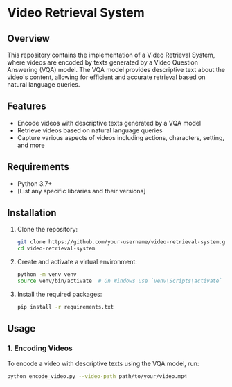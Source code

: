 # Video Retrieval System

## Overview

This repository contains the implementation of a Video Retrieval System, where videos are encoded by texts generated by a Video Question Answering (VQA) model. The VQA model provides descriptive text about the video's content, allowing for efficient and accurate retrieval based on natural language queries.

## Features

- Encode videos with descriptive texts generated by a VQA model
- Retrieve videos based on natural language queries
- Capture various aspects of videos including actions, characters, setting, and more

## Requirements

- Python 3.7+
- [List any specific libraries and their versions]

## Installation

1. Clone the repository:
    ```sh
    git clone https://github.com/your-username/video-retrieval-system.git
    cd video-retrieval-system
    ```

2. Create and activate a virtual environment:
    ```sh
    python -m venv venv
    source venv/bin/activate  # On Windows use `venv\Scripts\activate`
    ```

3. Install the required packages:
    ```sh
    pip install -r requirements.txt
    ```

## Usage

### 1. Encoding Videos

To encode a video with descriptive texts using the VQA model, run:
```sh
python encode_video.py --video-path path/to/your/video.mp4
